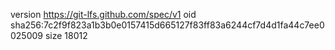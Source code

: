 version https://git-lfs.github.com/spec/v1
oid sha256:7c2f9f823a1b3b0e0157415d665127f83ff83a6244cf7d4d1fa44c7ee0025009
size 18012
